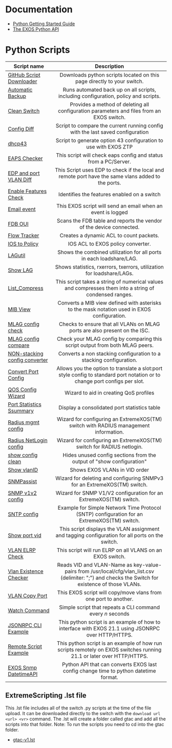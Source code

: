# Documentation
* [Python Getting Started Guide](https://documentation.extremenetworks.com/Python%20Getting%20Started%20Guide.pdf)
* [The EXOS Python API](http://documentation.extremenetworks.com/python/)

<!---
------git_dlownload.py------
To allow git_download.py to find the scripts add the script to this list with no spaces for the table like autofsbackup does.
Add a space at the begining of the Description to omit the script from git_download. (see jsoncli)
-->

# Python Scripts
| Script name   | Description   |
| ------------- |:-------------:|
|[GitHub Script Downloader](git_download)|Downloads python scripts located on this page directly to your switch.|
|[Automatic Backup](autofsbackuppy)|Runs automated back up on all scripts, including configuration, policy and scripts.|
|[Clean Switch](cleanswitch)|Provides a method of deleting all configuration parameters and files from an EXOS switch.|
|[Config Diff](conf_diff)|Script to compare the current running config with the last saved configuration|
|[dhcp43](dhcp43)|Script to generate option 43 configuration to use with EXOS ZTP|
|[EAPS Checker](eaps_checker)|This script will check eaps config and status from a PC/Server.|
|[EDP and port VLAN Diff](edp_vlan_check)|This Script uses EDP to check if the local and remote port have the same vlans added to the ports.|
|[Enable Features Check](enablefeaturescheckpy)|Identifies the features enabled on a switch|
|[Email event](Email_event)|This EXOS script will send an email when an event is logged|
|[FDB OUI ](fdb_oui)|Scans the FDB table and reports the vendor of the device connected.|
|[Flow Tracker](flowtracker)|Creates a dynamic ACL to count packets.|
|[IOS to Policy](IOStoPolicy)|IOS ACL to EXOS policy converter.|
|[LAGutil](LAGUtil)|Shows the combined utilization for all ports in each loadshare/LAG.|
|[Show LAG](showlag)|Shows statistics, rxerrors, txerrors, utilization for loadshare/LAGs.|
|[List_Compress](list_compress)|This script takes a string of numerical values and compresses them into a string of condensed ranges.|
|[MIB View](mibview)|Converts a MIB view defined with asterisks to the mask notation used in EXOS configuration.|
|[MLAG config check](mlag_config_check)|Checks to ensure that all VLANs on MLAG ports are also present on the ISC.|
|[MLAG config compare](mlag_config_compare)|Check your MLAG config by comparing this script output from both MLAG peers. |
|[NON-stacking config converter](non_stacking_config_converter)|Converts a non stacking configuration to a stacking configuration.|
|[Convert Port Config](convert_port_config)| Allows you the option to translate a slot:port style config to standard port notation or to change port configs per slot.|
|[QOS Config Wizard](qosconfigpy)|Wizard to aid in creating QoS profiles|
|[Port Statistics Ssummary](portsum)|Display a consolidated port statistics table|
|[Radius mgmt config](radiusmgmtconfigpy)|Wizard for configuring an ExtremeXOS(TM) switch with RADIUS management information.|
|[Radius NetLogin config](radiusnetloginconfigpy)|Wizard for configuring an ExtremeXOS(TM) switch for RADIUS netlogin.|
|[show config clean](show_config_clean)|Hides unused config sections from the output of "show configuration"|
|[Show vlanID](show_vid)|Shows EXOS VLANs in VID order|
|[SNMPassist](snmpassist)|Wizard for deleting and configuring SNMPv3 for an ExtremeXOS(TM) switch.|
|[SNMP v1v2 config](snmpv1v2configpy)|Wizard for SNMP V1/V2 configuration for an ExtremeXOS(TM) switch.|
|[SNTP config](sntpconfigpy)|Example for Simple Network Time Protocol (SNTP) configuration for an ExtremeXOS(TM) switch.|
|[Show port vid](show_port_vid)|This script displays the VLAN assignment and tagging configuration for all ports on the switch.|
|[VLAN ELRP Check](vlan_elrp_check)|This script will run ELRP on all VLANS on an EXOS switch.|
|[Vlan Existence Checker](vlan_existencecheck)|Reads VID and VLAN-Name as key-value-pairs from /usr/local/cfg/vlan_list.csv (delimiter: ";") and checks the Switch for existence of those VLANs.|
|[VLAN Copy Port](vlan_copy_port)|This EXOS script will copy/move vlans from one port to another.|
|[Watch Command](watch)|Simple script that repeats a CLI command every *n* seconds|
|[JSONRPC CLI Example](jsoncli)| This python script is an example of how to interface with EXOS 21.1 using JSONRPC over HTTP/HTTPS.|
|[Remote Script Example](rmtscript)| This python script is an example of how run scripts remotely on EXOS switches running 21.1 or later over HTTP/HTTPS.|
|[EXOS Snmp DatetimeAPI](xosSnmpDatetimeAPI)| Python API that can converts EXOS last config change time to python datetime format.|

## ExtremeScripting .lst file
This .lst file includes all of the switch .py scripts at the time of the file upload.  It can be downloaded directly to the switch with the ```download url <url> <vr>``` command.  The .lst will create a folder called gtac and add all the scripts into that folder.  Note: To run the scripts you need to cd into the gtac folder.
* [gtac-v1.lst](gtac-v1.lst)
